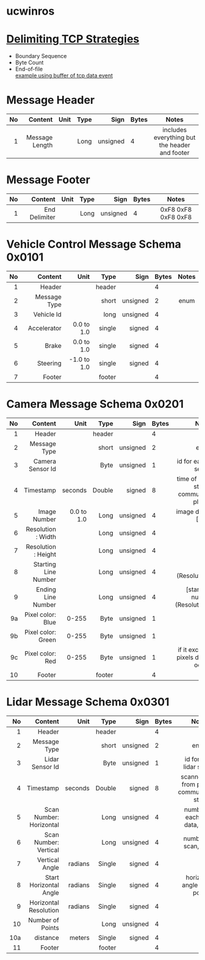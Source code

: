 # ucwinros


# [Delimiting TCP Strategies](https://cs.nyu.edu/artg/internet/Spring2006/readings/How%20to%20read%20TCP%20data.pdf)
- Boundary Sequence
- Byte Count
- End-of-file\
[example using buffer of tcp data event](https://github.com/jeremyko/nodeChatServer)

# Message Header
|No |Content        |Unit       |Type   |Sign       |Bytes  |Notes  |
|--:|--:	        |--:	    |--:	|--:	    |---	|:-:	|
|1  |Message Length |           |Long   |unsigned   |4   	| includes everything but the header and footer 	|

# Message Footer
|No |Content        |Unit       |Type   |Sign       |Bytes  |Notes  |
|--:|--:	        |--:	    |--:	|--:	    |---	|:-:	|
|1  |End Delimiter  |   	    |Long   |unsigned   |4   	| 0xF8 0xF8 0xF8 0xF8|

# Vehicle Control Message Schema 0x0101
|No |Content        |Unit       |Type   |Sign       |Bytes  |Notes  |
|--:|--:	        |--:	    |--:	|--:	    |---	|:-:	|
|1  |Header         |   	    |header |           |4   	|   	|
|2  |Message Type   |   	    |short  |unsigned   |2   	| enum  	|
|3  |Vehicle Id     |   	    |long   |unsigned   |4   	|   	|
|4  |Accelerator    |0.0 to 1.0 |single |signed     |4   	|   	|
|5  |Brake          |0.0 to 1.0 |single |signed     |4   	|   	|
|6  |Steering       |-1.0 to 1.0|single |signed     |4   	|   	|
|7  |Footer         |   	    |footer |           |4   	|   	|

# Camera Message Schema   0x0201
|No |Content                |Unit       |Type   |Sign     |Bytes|Notes  |
|--:|--:	                |--:	    |--:	|--:	  |---	|:-:	|
|1  |Header         |   	    |header |           |4   	|   	|
|2  |Message Type   |   	    |short  |unsigned   |2   	| enum  	|
|3  |Camera Sensor Id       |   	    |Byte   |unsigned |1   	|id for each camera sensor   	|
|4  |Timestamp              |seconds    |Double |signed   |8   	|time of image from start of communication of plug-in   	|
|5  |Image Number           |0.0 to 1.0 |Long   |unsigned |4   	|image data number [1..*]   	|
|6  |Resolution : Width     |           |Long   |unsigned |4   	|   	|
|7  |Resolution : Height    |           |Long   |unsigned |4   	|   	|
|8  |Starting Line Number   |           |Long   |unsigned |4   	|[1..(Resolution:width)]   	|
|9  |Ending Line Number     |           |Long   |unsigned |4   	|[starting line number..(Resolution:Height)]   	|
|9a | Pixel color: Blue     |0-255      |Byte   |unsigned |1   	|   	|
|9b | Pixel color: Green    |0-255      |Byte   |unsigned |1   	|   	|
|9c | Pixel color: Red      |0-255      |Byte   |unsigned |1   	|if it exceeds 8500 pixels data division occurs   	|
|10 |Footer         |   	    |footer |           |4   	|   	|

# Lidar Message Schema    0x0301
|No |Content                    |Unit       |Type   |Sign     |Bytes|Notes  |
|--:|--:	                    |--:	    |--:	|--:	  |---	|:-:	|
|1  |Header         |   	    |header |           |4   	|   	|
|2  |Message Type   |   	    |short  |unsigned   |2   	| enum  	|
|3  |Lidar Sensor Id            |   	    |Byte   |unsigned |1   	|id for each lidar sensor   	|
|4  |Timestamp                  |seconds    |Double |signed   |8   	|scanned time from plug-in communication start   	|
|5  |Scan Number: Horizontal    |           |Long   |unsigned |4   	|number for each scan data, [1..*]   	|
|6  |Scan Number: Vertical      |           |Long   |unsigned |4   	|number per scan, [1..*]   	|
|7  |Vertical Angle             |radians    |Single |signed   |4   	|   	|
|8  |Start Horizontal Angle     |radians    |Single |signed   |4   	|horizontal angle of first point   	|
|9  |Horizontal Resolution      |radians    |Single |signed   |4   	|   	|
|10  |Number of Points           |           |Long   |unsigned |4   	|   	|
|10a | distance                  |meters     |Single |signed   |4   	|   	|
|11 |Footer         |   	    |footer |           |4   	|   	|